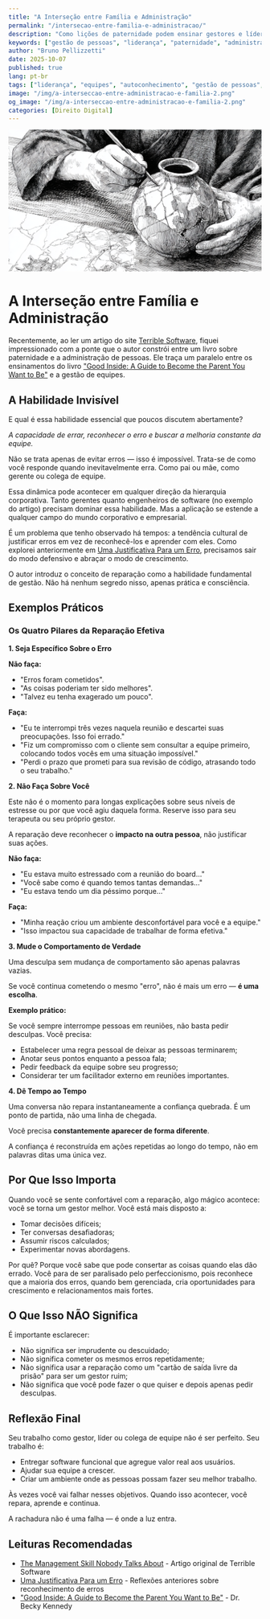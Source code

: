 ```yaml
---
title: "A Interseção entre Família e Administração"
permalink: "/intersecao-entre-familia-e-administracao/"
description: "Como lições de paternidade podem ensinar gestores e líderes a lidar melhor com erros, fortalecer equipes e promover crescimento humano e profissional dentro das empresas."
keywords: ["gestão de pessoas", "liderança", "paternidade", "administração", "reparação", "erro e aprendizado", "cultura organizacional", "inteligência emocional", "Terrible Software", "Good Inside"]
author: "Bruno Pellizzetti"
date: 2025-10-07
published: true
lang: pt-br
tags: ["liderança", "equipes", "autoconhecimento", "gestão de pessoas", "comunicação", "crescimento pessoal", "erro e reparação"]
image: "/img/a-interseccao-entre-administracao-e-familia-2.png"
og_image: "/img/a-interseccao-entre-administracao-e-familia-2.png"
categories: [Direito Digital]
---
```


![consertando um vaso utilizando a técnica Kintsugi](/img/a-interseccao-entre-administracao-e-familia-2.png)

# A Interseção entre Família e Administração

Recentemente, ao ler um artigo do site [Terrible Software](https://terriblesoftware.org/2025/08/22/the-management-skill-nobody-talks-about/), fiquei impressionado com a ponte que o autor constrói entre um livro sobre paternidade e a administração de pessoas. Ele traça um paralelo entre os ensinamentos do livro ["Good Inside: A Guide to Become the Parent You Want to Be"](https://www.goodinside.com/book/) e a gestão de equipes.

## A Habilidade Invisível

E qual é essa habilidade essencial que poucos discutem abertamente?

*A capacidade de errar, reconhecer o erro e buscar a melhoria constante da equipe.*

Não se trata apenas de evitar erros — isso é impossível. Trata-se de como você responde quando inevitavelmente erra. Como pai ou mãe, como gerente ou colega de equipe.

Essa dinâmica pode acontecer em qualquer direção da hierarquia corporativa. Tanto gerentes quanto engenheiros de software (no exemplo do artigo) precisam dominar essa habilidade. Mas a aplicação se estende a qualquer campo do mundo corporativo e empresarial.

É um problema que tenho observado há tempos: a tendência cultural de justificar erros em vez de reconhecê-los e aprender com eles. Como explorei anteriormente em [Uma Justificativa Para um Erro](https://www.brunopellizzetti.com.br/aprendizados/2024/11/13/uma-justificativa-para-um-erro.html), precisamos sair do modo defensivo e abraçar o modo de crescimento.

O autor introduz o conceito de reparação como a habilidade fundamental de gestão. Não há nenhum segredo nisso, apenas prática e consciência.

## Exemplos Práticos

### Os Quatro Pilares da Reparação Efetiva

**1. Seja Específico Sobre o Erro**

**Não faça:**
- "Erros foram cometidos".
- "As coisas poderiam ter sido melhores".
- "Talvez eu tenha exagerado um pouco".

**Faça:**
- "Eu te interrompi três vezes naquela reunião e descartei suas preocupações. Isso foi errado."
- "Fiz um compromisso com o cliente sem consultar a equipe primeiro, colocando todos vocês em uma situação impossível."
- "Perdi o prazo que prometi para sua revisão de código, atrasando todo o seu trabalho."


**2. Não Faça Sobre Você**

Este não é o momento para longas explicações sobre seus níveis de estresse ou por que você agiu daquela forma. Reserve isso para seu terapeuta ou seu próprio gestor.

A reparação deve reconhecer o **impacto na outra pessoa**, não justificar suas ações.

**Não faça:**
- "Eu estava muito estressado com a reunião do board..."
- "Você sabe como é quando temos tantas demandas..."
- "Eu estava tendo um dia péssimo porque..."

**Faça:**
- "Minha reação criou um ambiente desconfortável para você e a equipe."
- "Isso impactou sua capacidade de trabalhar de forma efetiva."

**3. Mude o Comportamento de Verdade**

Uma desculpa sem mudança de comportamento são apenas palavras vazias.

Se você continua cometendo o mesmo "erro", não é mais um erro — **é uma escolha**.

**Exemplo prático:**

Se você sempre interrompe pessoas em reuniões, não basta pedir desculpas. Você precisa:

- Estabelecer uma regra pessoal de deixar as pessoas terminarem;
- Anotar seus pontos enquanto a pessoa fala;
- Pedir feedback da equipe sobre seu progresso;
- Considerar ter um facilitador externo em reuniões importantes.

**4. Dê Tempo ao Tempo**

Uma conversa não repara instantaneamente a confiança quebrada. É um ponto de partida, não uma linha de chegada.

Você precisa **constantemente aparecer de forma diferente**.

A confiança é reconstruída em ações repetidas ao longo do tempo, não em palavras ditas uma única vez.

## Por Que Isso Importa

Quando você se sente confortável com a reparação, algo mágico acontece: você se torna um gestor melhor. Você está mais disposto a:

- Tomar decisões difíceis;
- Ter conversas desafiadoras;
- Assumir riscos calculados;
- Experimentar novas abordagens.

Por quê? Porque você sabe que pode consertar as coisas quando elas dão errado. Você para de ser paralisado pelo perfeccionismo, pois reconhece que a maioria dos erros, quando bem gerenciada, cria oportunidades para crescimento e relacionamentos mais fortes.

## O Que Isso NÃO Significa

É importante esclarecer:

- Não significa ser imprudente ou descuidado;
- Não significa cometer os mesmos erros repetidamente;
- Não significa usar a reparação como um "cartão de saída livre da prisão" para ser um gestor ruim;
- Não significa que você pode fazer o que quiser e depois apenas pedir desculpas.

## Reflexão Final

Seu trabalho como gestor, líder ou colega de equipe não é ser perfeito. Seu trabalho é:

- Entregar software funcional que agregue valor real aos usuários.
- Ajudar sua equipe a crescer.
- Criar um ambiente onde as pessoas possam fazer seu melhor trabalho.

Às vezes você vai falhar nesses objetivos. Quando isso acontecer, você repara, aprende e continua.

A rachadura não é uma falha — é onde a luz entra.

## Leituras Recomendadas

- [The Management Skill Nobody Talks About](https://terriblesoftware.org/2025/08/22/the-management-skill-nobody-talks-about/) - Artigo original de Terrible Software
- [Uma Justificativa Para um Erro](https://www.brunopellizzetti.com.br/aprendizados/2024/11/13/uma-justificativa-para-um-erro.html) - Reflexões anteriores sobre reconhecimento de erros
- ["Good Inside: A Guide to Become the Parent You Want to Be"](https://www.goodinside.com/book/) - Dr. Becky Kennedy


